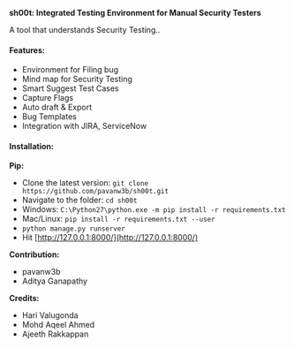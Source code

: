 **sh00t: Integrated Testing Environment for Manual Security Testers**

A tool that understands Security Testing..

#### Features:
- Environment for Filing bug
- Mind map for Security Testing
- Smart Suggest Test Cases
- Capture Flags
- Auto draft & Export
- Bug Templates
- Integration with JIRA, ServiceNow


#### Installation:
**Pip:**
* Clone the latest version: `git clone https://github.com/pavanw3b/sh00t.git
`
* Navigate to the folder: `cd sh00t`
* Windows: `C:\Python27\python.exe -m pip install -r requirements.txt`
* Mac/Linux: `pip install -r requirements.txt --user`
* `python manage.py runserver`
* Hit [http://127.0.0.1:8000/](http://127.0.0.1:8000/)

**Contribution:**
- pavanw3b
- Aditya Ganapathy

**Credits:**
- Hari Valugonda
- Mohd Aqeel Ahmed
- Ajeeth Rakkappan
